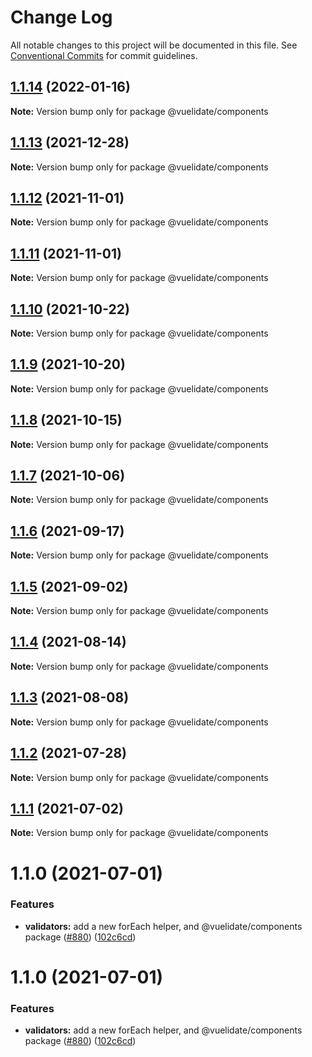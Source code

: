 # Change Log

All notable changes to this project will be documented in this file.
See [Conventional Commits](https://conventionalcommits.org) for commit guidelines.

## [1.1.14](https://github.com/vuelidate/vuelidate/compare/@vuelidate/components@1.1.13...@vuelidate/components@1.1.14) (2022-01-16)

**Note:** Version bump only for package @vuelidate/components





## [1.1.13](https://github.com/vuelidate/vuelidate/compare/@vuelidate/components@1.1.12...@vuelidate/components@1.1.13) (2021-12-28)

**Note:** Version bump only for package @vuelidate/components





## [1.1.12](https://github.com/vuelidate/vuelidate/compare/@vuelidate/components@1.1.11...@vuelidate/components@1.1.12) (2021-11-01)

**Note:** Version bump only for package @vuelidate/components





## [1.1.11](https://github.com/vuelidate/vuelidate/compare/@vuelidate/components@1.1.10...@vuelidate/components@1.1.11) (2021-11-01)

**Note:** Version bump only for package @vuelidate/components





## [1.1.10](https://github.com/vuelidate/vuelidate/compare/@vuelidate/components@1.1.9...@vuelidate/components@1.1.10) (2021-10-22)

**Note:** Version bump only for package @vuelidate/components





## [1.1.9](https://github.com/vuelidate/vuelidate/compare/@vuelidate/components@1.1.8...@vuelidate/components@1.1.9) (2021-10-20)

**Note:** Version bump only for package @vuelidate/components





## [1.1.8](https://github.com/vuelidate/vuelidate/compare/@vuelidate/components@1.1.7...@vuelidate/components@1.1.8) (2021-10-15)

**Note:** Version bump only for package @vuelidate/components





## [1.1.7](https://github.com/vuelidate/vuelidate/compare/@vuelidate/components@1.1.6...@vuelidate/components@1.1.7) (2021-10-06)

**Note:** Version bump only for package @vuelidate/components





## [1.1.6](https://github.com/vuelidate/vuelidate/compare/@vuelidate/components@1.1.5...@vuelidate/components@1.1.6) (2021-09-17)

**Note:** Version bump only for package @vuelidate/components





## [1.1.5](https://github.com/vuelidate/vuelidate/compare/@vuelidate/components@1.1.4...@vuelidate/components@1.1.5) (2021-09-02)

**Note:** Version bump only for package @vuelidate/components





## [1.1.4](https://github.com/vuelidate/vuelidate/compare/@vuelidate/components@1.1.3...@vuelidate/components@1.1.4) (2021-08-14)

**Note:** Version bump only for package @vuelidate/components





## [1.1.3](https://github.com/vuelidate/vuelidate/compare/@vuelidate/components@1.1.2...@vuelidate/components@1.1.3) (2021-08-08)

**Note:** Version bump only for package @vuelidate/components





## [1.1.2](https://github.com/vuelidate/vuelidate/compare/@vuelidate/components@1.1.1...@vuelidate/components@1.1.2) (2021-07-28)

**Note:** Version bump only for package @vuelidate/components





## [1.1.1](https://github.com/vuelidate/vuelidate/compare/@vuelidate/components@1.1.0...@vuelidate/components@1.1.1) (2021-07-02)

**Note:** Version bump only for package @vuelidate/components





# 1.1.0 (2021-07-01)


### Features

* **validators:** add a new forEach helper, and @vuelidate/components package ([#880](https://github.com/vuelidate/vuelidate/issues/880)) ([102c6cd](https://github.com/vuelidate/vuelidate/commit/102c6cde3deb5ead7da157d00ac7a964ae596a96))





# 1.1.0 (2021-07-01)


### Features

* **validators:** add a new forEach helper, and @vuelidate/components package ([#880](https://github.com/vuelidate/vuelidate/issues/880)) ([102c6cd](https://github.com/vuelidate/vuelidate/commit/102c6cde3deb5ead7da157d00ac7a964ae596a96))
